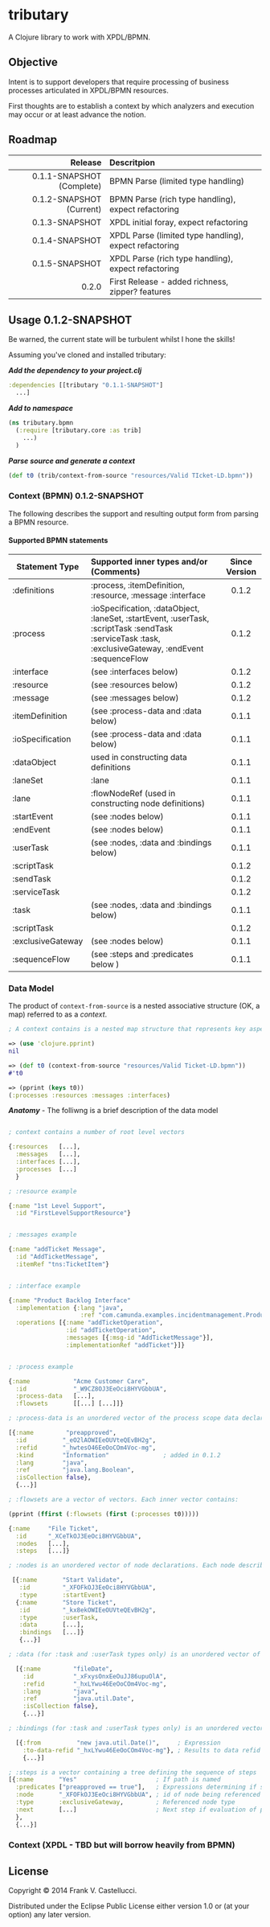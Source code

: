 # tributary

A Clojure library to work with XPDL/BPMN.

## Objective

Intent is to support developers that require processing of business processes articulated in XPDL/BPMN resources.

First thoughts are to establish a context by which analyzers and execution may occur or at least advance the notion.

## Roadmap

| Release | Descritpion |
| -------: | :----------- |
| 0.1.1-SNAPSHOT (Complete) | BPMN Parse (limited type handling) |
| 0.1.2-SNAPSHOT (Current)  | BPMN Parse (rich type handling), expect refactoring |
| 0.1.3-SNAPSHOT   | XPDL initial foray, expect refactoring |
| 0.1.4-SNAPSHOT   | XPDL Parse (limited type handling), expect refactoring |
| 0.1.5-SNAPSHOT   | XPDL Parse (rich type handling), expect refactoring |
| 0.2.0            | First Release - added richness, zipper? features |


## Usage 0.1.2-SNAPSHOT
Be warned, the current state will be turbulent whilst I hone the skills!

Assuming you've cloned and installed tributary:

___Add the dependency to your project.clj___
````clojure
:dependencies [[tributary "0.1.1-SNAPSHOT"]
  ...]
````
___Add to namespace___
````clojure
(ns tributary.bpmn
  (:require [tributary.core :as trib]
    ...)
  )
````
___Parse source and generate a context___
````clojure
(def t0 (trib/context-from-source "resources/Valid TIcket-LD.bpmn"))
````

### Context (BPMN) 0.1.2-SNAPSHOT

The following describes the support and resulting output form from parsing a BPMN resource.

#### Supported BPMN statements
| Statement Type | Supported inner types and/or (Comments) | Since Version |
| -------------- | :-------- | :------------: |
| :definitions   | :process, :itemDefinition, :resource, :message :interface | 0.1.2 |
| :process       | :ioSpecification, :dataObject, :laneSet, :startEvent, :userTask, :scriptTask :sendTask :serviceTask :task, :exclusiveGateway, :endEvent :sequenceFlow |  0.1.2 |
| :interface | (see :interfaces below) | 0.1.2 |
| :resource | (see :resources below) | 0.1.2 |
| :message | (see :messages below) | 0.1.2 |
| :itemDefinition | (see :process-data and :data below)  |  0.1.1 |
| :ioSpecification | (see :process-data and :data below) |  0.1.1 |
| :dataObject | used in constructing data definitions |  0.1.1 |
| :laneSet | :lane |  0.1.1 |
| :lane | :flowNodeRef (used in constructing node definitions) |  0.1.1 |
| :startEvent | (see :nodes below) |  0.1.1 |
| :endEvent | (see :nodes below) |  0.1.1 |
| :userTask | (see :nodes, :data and :bindings below) |  0.1.1 |
| :scriptTask | | 0.1.2 |
| :sendTask | | 0.1.2 |
| :serviceTask | | 0.1.2 |
| :task | (see :nodes, :data and :bindings below) |  0.1.1 |
| :scriptTask | | 0.1.2 |
| :exclusiveGateway | (see :nodes below) |  0.1.1 |
| :sequenceFlow | (see :steps and :predicates below ) |  0.1.1 |

### Data Model

The product of `context-from-source` is a nested associative structure (OK, a map) referred to as a *context*.

````clojure
; A context contains is a nested map structure that represents key aspects of the parse source.

=> (use 'clojure.pprint)
nil

=> (def t0 (context-from-source "resources/Valid Ticket-LD.bpmn"))
#'t0

=> (pprint (keys t0))
(:processes :resources :messages :interfaces)

````
***Anatomy*** - The folliwng is a brief description of the data model

````clojure

; context contains a number of root level vectors

{:resources   [...],
  :messages   [...],
  :interfaces [...],
  :processes  [...]
  }

; :resource example

{:name "1st Level Support",
  :id "FirstLevelSupportResource"}


; :messages example

{:name "addTicket Message",
  :id "AddTicketMessage",
  :itemRef "tns:TicketItem"}


; :interface example

{:name "Product Backlog Interface"
  :implementation {:lang "java",
                    :ref "com.camunda.examples.incidentmanagement.ProductBacklog"},
  :operations [{:name "addTicketOperation",
                :id "addTicketOperation",
                :messages [{:msg-id "AddTicketMessage"}],
                :implementationRef "addTicket"}]}


; :process example

{:name            "Acme Customer Care",
  :id             "_W9CZ8OJ3EeOci8HYVGbbUA",
  :process-data   [...],
  :flowsets       [[...] [...]]}

; :process-data is an unordered vector of the process scope data declarations, for example:

[{:name         "preapproved",
  :id          "_eO2lAOWIEeOUVteQEvBH2g",
  :refid       "_hwtesO46EeOoCOm4Voc-mg",
  :kind        "Information"               ; added in 0.1.2
  :lang        "java",
  :ref         "java.lang.Boolean",
  :isCollection false},
  {...}]

; :flowsets are a vector of vectors. Each inner vector contains:

(pprint (ffirst (:flowsets (first (:processes t0)))))

{:name     "File Ticket",
  :id      "_XCeTkOJ3EeOci8HYVGbbUA",
  :nodes   [...],
  :steps   [...]}

; :nodes is an unordered vector of node declarations. Each node describes an execution node (task, gateways, events, etc.)

 [{:name       "Start Validate",
   :id         "_XFOFkOJ3EeOci8HYVGbbUA",
   :type       :startEvent}
  {:name       "Store Ticket",
   :id         "_kx8ekOWIEeOUVteQEvBH2g",
   :type       :userTask,
   :data       [...],
   :bindings   [...]}
   {...}]

; :data (for :task and :userTask types only) is an unordered vector of node local data declarations

  [{:name         "fileDate",
    :id           "_xFxysOnxEeOuJJ86upuOlA",
    :refid        "_hxLYwu46EeOoCOm4Voc-mg",
    :lang         "java",
    :ref          "java.util.Date",
    :isCollection false},
    {...}]

; :bindings (for :task and :userTask types only) is an unordered vector of node local data assignment expressions

  [{:from          "new java.util.Date()",     ; Expression
    :to-data-refid "_hxLYwu46EeOoCOm4Voc-mg"}, ; Results to data refid (see :data above)
    {...}]

; :steps is a vector containing a tree defining the sequence of steps
[{:name       "Yes"                      ; If path is named
  :predicates ["preapproved == true"],   ; Expressions determining if step can execute. :none indicates unconditional execution
  :node       "_XFOFkOJ3EeOci8HYVGbbUA", ; id of node being referenced
  :type       :exclusiveGateway,         ; Referenced node type
  :next       [...]                      ; Next step if evaluation of predicate allows
  },
  {...}]
````

### Context (XPDL - TBD but will borrow heavily from BPMN)


## License

Copyright © 2014 Frank V. Castellucci.

Distributed under the Eclipse Public License either version 1.0 or (at
your option) any later version.
